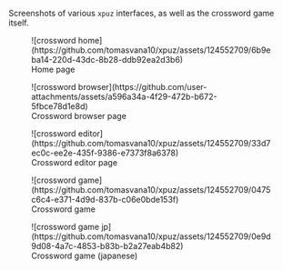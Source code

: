 Screenshots of various `xpuz` interfaces, as well as the crossword game itself.

<figure markdown="span">
  ![crossword home](https://github.com/tomasvana10/xpuz/assets/124552709/6b9eba14-220d-43dc-8b28-ddb92ea2d3b6)
  <figcaption>Home page</figcaption>
</figure>

<figure markdown="span">
  ![crossword browser](https://github.com/user-attachments/assets/a596a34a-4f29-472b-b672-5fbce78d1e8d)
  <figcaption>Crossword browser page</figcaption>
</figure>

<figure markdown="span">
  ![crossword editor](https://github.com/tomasvana10/xpuz/assets/124552709/33d7ec0c-ee2e-435f-9386-e7373f8a6378)
  <figcaption>Crossword editor page</figcaption>
</figure>

<figure markdown="span">
  ![crossword game](https://github.com/tomasvana10/xpuz/assets/124552709/0475c6c4-e371-4d9d-837b-c06e0bde153f)
  <figcaption>Crossword game</figcaption>
</figure>

<figure markdown="span">
  ![crossword game jp](https://github.com/tomasvana10/xpuz/assets/124552709/0e9d9d08-4a7c-4853-b83b-b2a27eab4b82)
  <figcaption>Crossword game (japanese)</figcaption>
</figure>